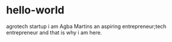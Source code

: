 # hello-world
agrotech startup
i am Agba Martins an aspiring entrepreneur;tech entrepreneur and that is why i am here.
